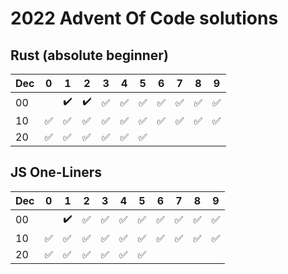 # 2022 Advent Of Code solutions

## Rust (absolute beginner)

| Dec | 0                  | 1                  | 2                  | 3                  | 4                  | 5                  | 6                  | 7                  | 8                  | 9                  |
| --- | ------------------ | ------------------ | ------------------ | ------------------ | ------------------ | ------------------ | ------------------ | ------------------ | ------------------ | ------------------ |
| 00  |                    | :heavy_check_mark: | :heavy_check_mark: | :white_check_mark: | :white_check_mark: | :white_check_mark: | :white_check_mark: | :white_check_mark: | :white_check_mark: | :white_check_mark: |
| 10  | :white_check_mark: | :white_check_mark: | :white_check_mark: | :white_check_mark: | :white_check_mark: | :white_check_mark: | :white_check_mark: | :white_check_mark: | :white_check_mark: | :white_check_mark: |
| 20  | :white_check_mark: | :white_check_mark: | :white_check_mark: | :white_check_mark: | :white_check_mark: | :white_check_mark: |                    |                    |                    |

## JS One-Liners

| Dec | 0                  | 1                  | 2                  | 3                  | 4                  | 5                  | 6                  | 7                  | 8                  | 9                  |
| --- | ------------------ | ------------------ | ------------------ | ------------------ | ------------------ | ------------------ | ------------------ | ------------------ | ------------------ | ------------------ |
| 00  |                    | :heavy_check_mark: | :white_check_mark: | :white_check_mark: | :white_check_mark: | :white_check_mark: | :white_check_mark: | :white_check_mark: | :white_check_mark: | :white_check_mark: |
| 10  | :white_check_mark: | :white_check_mark: | :white_check_mark: | :white_check_mark: | :white_check_mark: | :white_check_mark: | :white_check_mark: | :white_check_mark: | :white_check_mark: | :white_check_mark: |
| 20  | :white_check_mark: | :white_check_mark: | :white_check_mark: | :white_check_mark: | :white_check_mark: | :white_check_mark: |                    |                    |                    |
